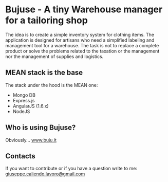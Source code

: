 # Bujuse - A tiny Warehouse manager for a tailoring shop

The idea is to create a simple inventory system for clothing items. The application is designed for artisans who need a simplified labeling and management tool for a warehouse.
The task is not to replace a complete product or solve the problems related to the taxation or the management nor the management of supplies and logistics.

## MEAN stack is the base
The stack under the hood is the MEAN one:
- Mongo DB
- Express.js 
- AngularJS (1.6.x)
- NodeJS

## Who is using Bujuse?
Obviously... www.buju.it

## Contacts
If you want to contribute or if you have a question write to me: giuseppe.caliendo.lavoro@gmail.com
